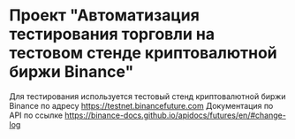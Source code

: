 # Проект "Автоматизация тестирования торговли на тестовом стенде криптовалютной биржи Binance"

Для тестирования используется тестовый стенд криптовалютной биржи Binance по адресу https://testnet.binancefuture.com
Документация по API по ссылке https://binance-docs.github.io/apidocs/futures/en/#change-log


